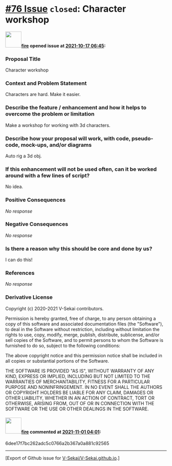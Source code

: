 # [\#76 Issue](https://github.com/V-Sekai/V-Sekai.github.io/issues/76) `closed`: Character workshop

#### <img src="https://avatars.githubusercontent.com/u/32321?u=c2e06a3d2b49a467aa907e54aa259516440267cc&v=4" width="50">[fire](https://github.com/fire) opened issue at [2021-10-17 06:45](https://github.com/V-Sekai/V-Sekai.github.io/issues/76):

### Proposal Title

Character workshop

### Context and Problem Statement

Characters are hard. Make it easier.

### Describe the feature / enhancement and how it helps to overcome the problem or limitation

Make a workshop for working with 3d characters.

### Describe how your proposal will work, with code, pseudo-code, mock-ups, and/or diagrams

Auto rig a 3d obj.

### If this enhancement will not be used often, can it be worked around with a few lines of script?

No idea.

### Positive Consequences

_No response_

### Negative Consequences

_No response_

### Is there a reason why this should be core and done by us?

I can do this!

### References

_No response_

### Derivative License

Copyright (c) 2020-2021 V-Sekai contributors.

Permission is hereby granted, free of charge, to any person obtaining a copy
of this software and associated documentation files (the "Software"), to deal
in the Software without restriction, including without limitation the rights
to use, copy, modify, merge, publish, distribute, sublicense, and/or sell
copies of the Software, and to permit persons to whom the Software is
furnished to do so, subject to the following conditions:

The above copyright notice and this permission notice shall be included in all
copies or substantial portions of the Software.

THE SOFTWARE IS PROVIDED "AS IS", WITHOUT WARRANTY OF ANY KIND, EXPRESS OR
IMPLIED, INCLUDING BUT NOT LIMITED TO THE WARRANTIES OF MERCHANTABILITY,
FITNESS FOR A PARTICULAR PURPOSE AND NONINFRINGEMENT. IN NO EVENT SHALL THE
AUTHORS OR COPYRIGHT HOLDERS BE LIABLE FOR ANY CLAIM, DAMAGES OR OTHER
LIABILITY, WHETHER IN AN ACTION OF CONTRACT, TORT OR OTHERWISE, ARISING FROM,
OUT OF OR IN CONNECTION WITH THE SOFTWARE OR THE USE OR OTHER DEALINGS IN THE
SOFTWARE.


#### <img src="https://avatars.githubusercontent.com/u/32321?u=c2e06a3d2b49a467aa907e54aa259516440267cc&v=4" width="50">[fire](https://github.com/fire) commented at [2021-11-01 04:01](https://github.com/V-Sekai/V-Sekai.github.io/issues/76#issuecomment-955906976):

6dee17f7bc262adc5c0766a2b367a0a881c92565


-------------------------------------------------------------------------------



[Export of Github issue for [V-Sekai/V-Sekai.github.io](https://github.com/V-Sekai/V-Sekai.github.io).]
